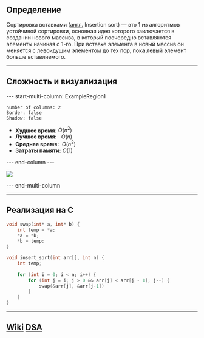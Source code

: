 ## Определение
Сортировка вставками ([англ.](https://ru.wikipedia.org/wiki/%D0%90%D0%BD%D0%B3%D0%BB%D0%B8%D0%B9%D1%81%D0%BA%D0%B8%D0%B9_%D1%8F%D0%B7%D1%8B%D0%BA "Английский язык") Insertion sort) — это 1 из алгоритмов устойчивой сортировки, основная идея которого заключается в создании нового массива, в который поочередно вставляются элементы начиная с 1-го. При вставке элемента в новый массив он меняется с левоидущим элементом до тех пор, пока левый элемент больше вставляемого.

---
## Сложность и визуализация
--- start-multi-column: ExampleRegion1  
```column-settings  
number of columns: 2  
Border: false
Shadow: false
```

- **Худшее время:** $O(n^2)$
- **Лучшее время:**   $O(n)$
- **Среднее время:**  $O(n^2)$
- **Затраты памяти:** $O(1)$

--- end-column ---

![](insertion_sort.gif)

--- end-multi-column

---
## Реализация на C
```c
void swap(int* a, int* b) {
	int temp = *a;
	*a = *b;
	*b = temp;
}

void insert_sort(int arr[], int n) {
	int temp;
	
	for (int i = 0; i < n; i++) {
		for (int j = i; j > 0 && arr[j] < arr[j - 1]; j--) {
			swap(&arr[j], &arr[j-1])
		}
	}
}
```


---
## [Wiki](https://ru.wikipedia.org/wiki/Сортировка_вставками) [DSA](https://www.w3schools.com/dsa/dsa_algo_insertionsort.php)